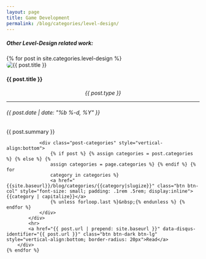 ```yaml
---
layout: page
title: Game Development
permalink: /blog/categories/level-design/
---
```


<h5> Other Level-Design related work: </h5>

<div class="row">
	{% for post in site.categories.level-design %}
        <div class="card blog-post" style="border-radius: 50px">
            <img class="card-img-top" src="{{site.url}}{{site.baseurl}}{{ post.thumbnail }}" alt="{{ post.title }}" style="border-radius: 30px">
            <div class="card-body center">
                <!-- <img src="{{site.url}}{{site.baseurl}}/assets/img/{{ site.author_logo }}" class="author-profile-img"> -->
                <h4 class="card-title">{{ post.title }}</h4>
                <h6 class="card-subtitle mb-2" style="{{post.color}}; text-align: center; border-radius: 50px 0px; margin: 5px">{{ post.type }}</h6>
                <hr>
                <h6 class="card-subtitle mb-2 text-muted">{{ post.date | date: "%b %-d, %Y" }}</h6>
                <p class="card-text">{{ post.summary }} </p>

                <div class="post-categories" style="vertical-align:bottom">
                    {% if post %} {% assign categories = post.categories %} {% else %} {%
                    assign categories = page.categories %} {% endif %} {% for
                    category in categories %}
                    <a href="{{site.baseurl}}/blog/categories/{{category|slugize}}" class="btn btn-col" style="font-size: small; padding: .1rem .5rem; display:inline">{{category | capitalize}}</a>
                    {% unless forloop.last %}&nbsp;{% endunless %} {% endfor %}
                </div>
            </div>
            <hr>
            <a href="{{ post.url | prepend: site.baseurl }}" data-disqus-identifier="{{ post.url }}" class="btn btn-dark btn-lg" style="vertical-align:bottom; border-radius: 20px">Read</a>
        </div>
	{% endfor %}
</div>

